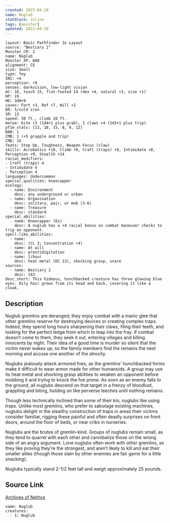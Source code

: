 ```yaml
---
created: 2023-04-28
name: Nuglub
statblock: inline
tags: [monster]
updated: 2023-04-28
---
```

```statblock
layout: Basic Pathfinder 1e Layout
source: "Bestiary 2"
Monster_CR: 2
name: Nuglub
Monster_XP: 600
alignment: CE
size: Small
type: fey
INI: +4
perception: +9
senses: darkvision, low-light vision
AC: 18, touch 15, flat-footed 14 (dex +4, natural +3, size +1)
HP: 19
HD: 3d6+9
saves: Fort +3, Ref +7, Will +2
DR: 5/cold iron
SR: 13
speed: 30 ft., climb 20 ft.
melee: bite +3 (1d4+1 plus grab), 2 claws +4 (1d3+1 plus trip)
pf1e_stats: [13, 18, 15, 8, 9, 12]
BAB: 1
CMB: 1 (+5 grapple and trip)
CMD: 15
feats: Step Up, Toughness, Weapon Focus (claw)
skills: Acrobatics +10, Climb +9, Craft (traps) +9, Intimidate +8, Perception +9, Stealth +14
racial_modifiers:
- Craft (traps) 4
- Intimidate 4
- Perception 4
languages: Undercommon
special_qualities: kneecapper
ecology:
  - name: Environment
    desc: any underground or urban
  - name: Organisation
    desc: solitary, pair, or mob (3-6)
  - name: Treasure
    desc: standard
special_abilities:
  - name: Kneecapper (Ex)
    desc: A nuglub has a +4 racial bonus on combat maneuver checks to trip an opponent.
spell-like_abilities:
  - name:
    desc: (CL 3; Concentration +4)
  - name: At will
    desc: prestidigitation
  - name: 1/hour
    desc: heat metal (DC 13), shocking grasp, snare
sources:
  - name: Bestiary 2
    desc: 143
desc_short: This hideous, hunchbacked creature has three glowing blue eyes. Oily hair grows from its head and back, covering it like a cloak.
```
## Description
Nuglub gremlins are deranged; they enjoy combat with a manic glee that other gremlins reserve for destroying devices or creating complex traps. Indeed, they spend long hours sharpening their claws, filing their teeth, and looking for the perfect ledge from which to leap into the fray. If combat doesn’t come to them, they seek it out, entering villages and killing innocents by night. Their idea of a good time is murder so silent that the victim never wakes up, so the family members find the remains the next morning and accuse one another of the atrocity.

Nuglubs jealously attack armored foes, as the gremlins’ hunchbacked forms make it difficult to wear armor made for other humanoids. A group may use its heat metal and shocking grasp abilities to weaken an opponent before mobbing it and trying to knock the foe prone. As soon as an enemy falls to the ground, all nuglubs descend on that target in a frenzy of bloodlust, grappling and biting, holding on like perverse leeches until nothing remains.

Though less technically inclined than some of their kin, nuglubs like using traps. Unlike most gremlins, who prefer to sabotage existing machines, nuglubs delight in the stealthy construction of traps in areas their victims consider familiar, rigging these painful and often deadly surprises on front doors, around the floor of beds, or near cribs in nurseries.

Nuglubs are the brutes of gremlin-kind. Groups of nuglubs remain small, as they tend to quarrel with each other and cannibalize those on the wrong side of an angry argument. Lone nuglubs often work with other gremlins, as they like proving they’re the strongest, and aren’t likely to kill and eat their smaller allies (though those slain by other enemies are fair game for a little snacking).

Nuglubs typically stand 2-1/2 feet tall and weigh approximately 25 pounds.
## Source Link
[Archives of Nethys](https://aonprd.com/MonsterDisplay.aspx?ItemName=Nuglub)
```encounter-table
name: Nuglub
creatures:
  - 1: Nuglub
```
